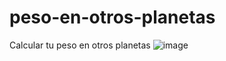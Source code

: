 # peso-en-otros-planetas
Calcular tu peso en otros planetas
![image](https://github.com/Daniel-Tisoy/pesoEnOtrosPlanetas/assets/58006592/38a74528-f40d-490d-8484-365fe958b458)
